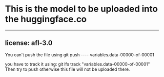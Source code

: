 # This is the model to be uploaded into the huggingface.co

---
license: afl-3.0
---

You can't push the file using git push  ---- variables.data-00000-of-00001

you have to track it using:   git lfs track "variables.data-00000-of-00001"
Then try to push otherwise this file will not be uploaded there.
